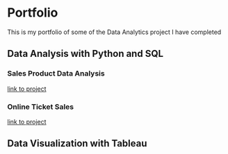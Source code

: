 # Portfolio

This is my portfolio of some of the Data Analytics project I have completed

## Data Analysis with Python and SQL

### Sales Product Data Analysis
[link to project](https://github.com/musasmike/Portfolio/blob/main/Sales%20Product%20Data%20Analysis/notebook.ipynb)

### Online Ticket Sales
[link to project](https://github.com/musasmike/Portfolio/blob/main/Online%20Ticket%20Sales/notebook.ipynb)

## Data Visualization with Tableau

